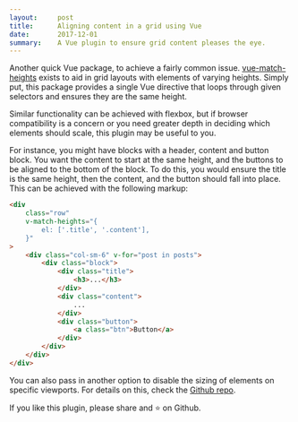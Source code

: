 ```yaml
---
layout:     post
title:      Aligning content in a grid using Vue
date:       2017-12-01
summary:    A Vue plugin to ensure grid content pleases the eye.
---
```


Another quick Vue package, to achieve a fairly common issue. [vue-match-heights](https://www.npmjs.com/package/vue-match-heights) exists to aid in grid layouts with elements of varying heights. Simply put, this package provides a single Vue directive that loops through given selectors and ensures they are the same height.

Similar functionality can be achieved with flexbox, but if browser compatibility is a concern or you need greater depth in deciding which elements should scale, this plugin may be useful to you.

For instance, you might have blocks with a header, content and button block. You want the content to start at the same height, and the buttons to be aligned to the bottom of the block. To do this, you would ensure the title is the same height, then the content, and the button should fall into place. This can be achieved with the following markup:

```html
<div
    class="row"
    v-match-heights="{
        el: ['.title', '.content'],
    }"
>
    <div class="col-sm-6" v-for="post in posts">
        <div class="block">
            <div class="title">
                <h3>...</h3>
            </div>
            <div class="content">
                ...
            </div>
            <div class="button">
                <a class="btn">Button</a>
            </div>
        </div>
    </div>
</div>
```

You can also pass in another option to disable the sizing of elements on specific viewports. For details on this, check the [Github repo](https://github.com/samturrell/vue-match-heights).

If you like this plugin, please share and ⭐️ on Github.

